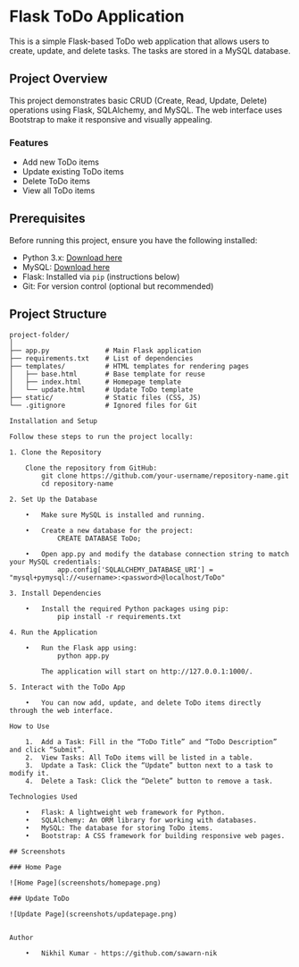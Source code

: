# Flask ToDo Application

This is a simple Flask-based ToDo web application that allows users to create, update, and delete tasks. The tasks are stored in a MySQL database.

## Project Overview

This project demonstrates basic CRUD (Create, Read, Update, Delete) operations using Flask, SQLAlchemy, and MySQL. The web interface uses Bootstrap to make it responsive and visually appealing.

### Features

- Add new ToDo items
- Update existing ToDo items
- Delete ToDo items
- View all ToDo items

## Prerequisites

Before running this project, ensure you have the following installed:

- Python 3.x: [Download here](https://www.python.org/downloads/)
- MySQL: [Download here](https://dev.mysql.com/downloads/installer/)
- Flask: Installed via `pip` (instructions below)
- Git: For version control (optional but recommended)

## Project Structure

```plaintext
project-folder/
│
├── app.py              # Main Flask application
├── requirements.txt    # List of dependencies
├── templates/          # HTML templates for rendering pages
│   ├── base.html       # Base template for reuse
│   ├── index.html      # Homepage template
│   └── update.html     # Update ToDo template
├── static/             # Static files (CSS, JS)
└── .gitignore          # Ignored files for Git

Installation and Setup

Follow these steps to run the project locally:

1. Clone the Repository

    Clone the repository from GitHub:
        git clone https://github.com/your-username/repository-name.git
        cd repository-name

2. Set Up the Database

	•	Make sure MySQL is installed and running.

	•	Create a new database for the project:
            CREATE DATABASE ToDo;

	•	Open app.py and modify the database connection string to match your MySQL credentials:
            app.config['SQLALCHEMY_DATABASE_URI'] = "mysql+pymysql://<username>:<password>@localhost/ToDo"

3. Install Dependencies

    •   Install the required Python packages using pip:
            pip install -r requirements.txt

4. Run the Application

    •   Run the Flask app using:
            python app.py
        
        The application will start on http://127.0.0.1:1000/.

5. Interact with the ToDo App

    •   You can now add, update, and delete ToDo items directly through the web interface.

How to Use

	1.	Add a Task: Fill in the “ToDo Title” and “ToDo Description” and click “Submit”.
	2.	View Tasks: All ToDo items will be listed in a table.
	3.	Update a Task: Click the “Update” button next to a task to modify it.
	4.	Delete a Task: Click the “Delete” button to remove a task.

Technologies Used

	•	Flask: A lightweight web framework for Python.
	•	SQLAlchemy: An ORM library for working with databases.
	•	MySQL: The database for storing ToDo items.
	•	Bootstrap: A CSS framework for building responsive web pages.

## Screenshots

### Home Page

![Home Page](screenshots/homepage.png)

### Update ToDo

![Update Page](screenshots/updatepage.png)


Author

	•	Nikhil Kumar - https://github.com/sawarn-nik
